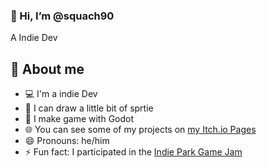 ### 👋 Hi, I’m @squach90 ###

A Indie Dev

## 📖 About me

* 💻 I'm a indie Dev
* 🎨 I can draw a little bit of sprtie
* 📱 I make game with Godot
* 🌐 You can see some of my projects on [my Itch.io Pages](https://squach90.itch.io)
* 😄 Pronouns: he/him
* ⚡ Fun fact: I participated in the [Indie Park Game Jam](https://itch.io/jam/indie-park-game-jam) 
